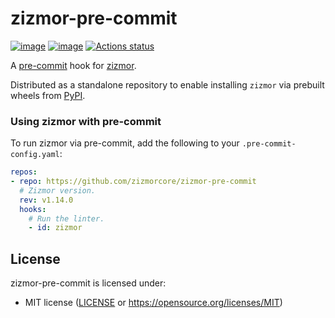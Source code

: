 # zizmor-pre-commit

[![image](https://img.shields.io/pypi/v/zizmor/1.14.0.svg)](https://pypi.python.org/pypi/zizmor)
[![image](https://img.shields.io/pypi/l/zizmor/1.14.0.svg)](https://pypi.python.org/pypi/zizmor)
[![Actions status](https://github.com/zizmorcore/zizmor-pre-commit/workflows/main/badge.svg)](https://github.com/zizmorcore/zizmor-pre-commit/actions)

A [pre-commit](https://pre-commit.com/) hook for [zizmor](https://github.com/zizmorcore/zizmor).

Distributed as a standalone repository to enable installing `zizmor` via prebuilt wheels from
[PyPI](https://pypi.org/project/zizmor/).

### Using zizmor with pre-commit

To run zizmor via pre-commit, add the following to your `.pre-commit-config.yaml`:

```yaml
repos:
- repo: https://github.com/zizmorcore/zizmor-pre-commit
  # Zizmor version.
  rev: v1.14.0
  hooks:
    # Run the linter.
    - id: zizmor
```

## License

zizmor-pre-commit is licensed under:

- MIT license ([LICENSE](LICENSE) or <https://opensource.org/licenses/MIT>)

